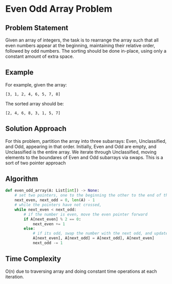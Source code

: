# Even Odd Array Problem
## Problem Statement
Given an array of integers, the task is to rearrange the array such that all even numbers appear at the beginning, maintaining their relative order, followed by odd numbers. The sorting should be done in-place, using only a constant amount of extra space.

## Example
For example, given the array:

```
[3, 1, 2, 4, 6, 5, 7, 8]
```

The sorted array should be:

```
[2, 4, 6, 8, 3, 1, 5, 7]
```

## Solution Approach
For this problem, partition the array into three subarrays: Even, Unclassified, and Odd, appearing in that order. Initially, Even and Odd are empty, and Unclassified is the entire array. We iterate through Unclassified, moving elements to the boundares of Even and Odd subarrays via swaps. This is a sort of two pointer approach

## Algorithm
```python
def even_odd_array(A: List[int]) -> None:
    # set two pointers, one to the beginning the other to the end of the List
    next_even, next_odd = 0, len(A) - 1
    # while the pointers have not crossed,
    while next_even < next_odd:
        # if the number is even, move the even pointer forward
        if A[next_even] % 2 == 0:
            next_even += 1
        else:
            # if its odd, swap the number with the next odd, and update the odd pointer
            A[next_even], A[next_odd] = A[next_odd], A[next_even]
            next_odd -= 1
```

## Time Complexity
O(n) due to traversing array and doing constant time operations at each iteration.

